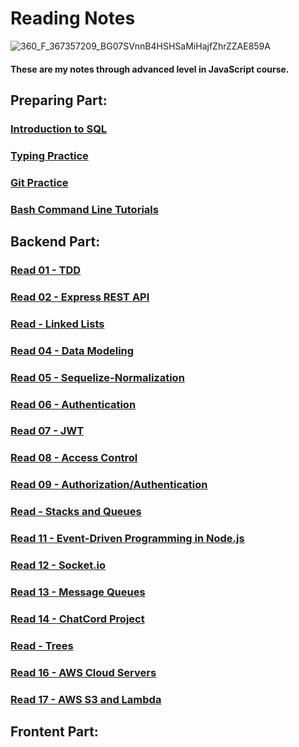 # Reading Notes

![360_F_367357209_BG07SVnnB4HSHSaMiHajfZhrZZAE859A](https://user-images.githubusercontent.com/103508563/170827201-909d73b3-7449-491a-8d91-4e3d9233244d.jpg)

#### These are my notes through advanced level in JavaScript course.

## Preparing Part:
### [Introduction to SQL](./sql.md)
### [Typing Practice](./type.md)
### [Git Practice](./gitPractice.md)
### [Bash Command Line Tutorials](./commandLine.md)

## Backend Part:
### [Read 01 - TDD](./tdd.md)
### [Read 02 - Express REST API](./expressRestAPI.md)
### [Read - Linked Lists](./linkedLists.md)
### [Read 04 - Data Modeling](./dataModeling.md)
### [Read 05 - Sequelize-Normalization](./seqNorma.md)
### [Read 06 - Authentication](./auth.md)
### [Read 07 - JWT](./jwt.md)
### [Read 08 - Access Control](./acl.md)
### [Read 09 - Authorization/Authentication](./read8.md)
### [Read - Stacks and Queues](./stacksQueues.md)
### [Read 11 - Event-Driven Programming in Node.js](./event.md)
### [Read 12 - Socket.io](./webSockets.md)
### [Read 13 - Message Queues](./messageQueues.md)
### [Read 14 - ChatCord Project](./chatcordproj.md)
### [Read - Trees](./trees.md)
### [Read 16 - AWS Cloud Servers](./aws.md)
### [Read 17 - AWS S3 and Lambda](./aws2.md)



## Frontent Part:
